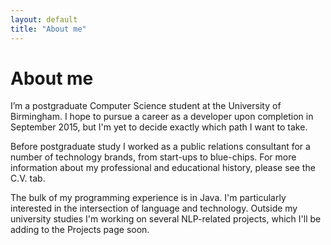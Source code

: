 ```yaml
---
layout: default
title: "About me"
---
```

# About me

I’m a postgraduate Computer Science student at the University of Birmingham. I hope to pursue a career as a developer upon completion in September 2015, but I'm yet to decide exactly which path I want to take. 

Before postgraduate study I worked as a public relations consultant for a number of technology brands, from start-ups to blue-chips. For more information about my professional and educational history, please see the C.V. tab.

The bulk of my programming experience is in Java. I'm particularly interested in the intersection of language and technology. Outside my university studies I'm working on several NLP-related projects, which I'll be adding to the Projects page soon. 
